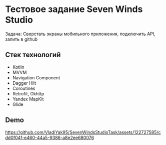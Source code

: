 
# Тестовое задание Seven Winds Studio

Задача: Сверстать экраны мобильного приложения, подключить API, залить в github 

## Cтек технологий

- Kotlin
- MVVM
- Navigation Component
- Dagger Hilt
- Coroutines
- Retrofit, Okhttp
- Yandex MapKit
- Glide
## Demo

https://github.com/VladiYak95/SevenWindsStudioTask/assets/122727585/cdd0f04f-e460-44a5-9386-a8e2ee680076


